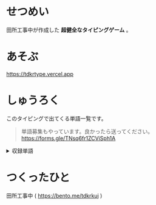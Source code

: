 # せつめい
田所工事中が作成した __超健全なタイピングゲーム__ 。

# あそぶ
https://tdkrtype.vercel.app

# しゅうろく
このタイピングで出てくる単語一覧です。
>単語募集もやっています。良かったら送ってください。https://forms.gle/TNsq6fr1ZCViSph1A

<details>
<summary>収録単語</summary>

フェラーリ
写生大会
お賃金
漫湖
アナリスト
万華鏡
オスマン帝国
一万個
π
マンホール
満月
ちんちん電車
不正行為
節句
デンマーク
手抜き
鎮火
満州
ちんすこう
</details>

# つくったひと
田所工事中 ( https://bento.me/tdkrkuj )
